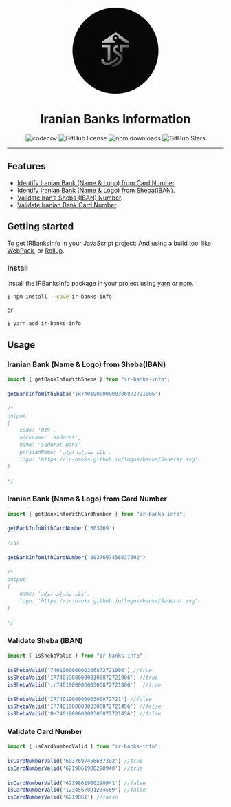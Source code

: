 <div align="center">
	<p align="center">
		<img src="./images/logo.png" width="200" alt="PersianTools logo" />
	</p>
	<h1 align="center">Iranian Banks Information</h1>

![codecov](https://img.shields.io/npm/v/ir-banks-info)
![GitHub license](https://img.shields.io/github/license/ir-banks/ir-banks-info)
![npm downloads](https://img.shields.io/npm/d18m/ir-banks-info.svg)
![GitHub Stars](https://img.shields.io/github/stars/ir-banks/ir-banks-info?style=social)

</div>
<hr />

## Features

- [Identify Iranian Bank (Name & Logo) from Card Number](#iranian-bank-name--logo-from-card-number).
- [Identify Iranian Bank (Name & Logo) from Sheba(IBAN)](#iranian-bank-name--logo-from-shebaiban).
- [Validate Iran’s Sheba (IBAN) Number](#validate-sheba-iban).
- [Validate Iranian Bank Card Number](#validate-card-number).

## Getting started

To get IRBanksInfo in your JavaScript project:
And using a build tool like <a href="https://webpack.js.org/" target="_blank">WebPack</a>, or <a href="https://rollupjs.org/guide/en" target="_blank">Rollup</a>.

### Install

Install the IRBanksInfo package in your project using <a href="https://yarnpkg.com/en/" target="_blank">yarn</a> <em>or</em> <a href="https://docs.npmjs.com/cli/npm" target="_blank">npm</a>.

```bash
$ npm install --save ir-banks-info
```

or

```bash
$ yarn add ir-banks-info
```

## Usage

### Iranian Bank (Name & Logo) from Sheba(IBAN)

```javascript
import { getBankInfoWithSheba } from "ir-banks-info";

getBankInfoWithSheba('IR740190000000306872721006')

/*
output:
{
    code: '019',
    nickname: 'saderat',
    name: 'Saderat Bank',
    persianName: 'بانک صادرات ایران',
    logo: 'https://ir-banks.github.io/logos/banks/Saderat.svg',
}

*/

```

### Iranian Bank (Name & Logo) from Card Number

```javascript
import { getBankInfoWithCardNumber } from "ir-banks-info";

getBankInfoWithCardNumber('603769')

//or

getBankInfoWithCardNumber('6037697456637302')

/*
output:
{
    name: 'بانک صادرات ایران',
    logo: 'https://ir-banks.github.io/logos/banks/Saderat.svg',
}

*/

```

### Validate Sheba (IBAN)

```javascript
import { isShebaValid } from "ir-banks-info";

isShebaValid('740190000000306872721006') //true
isShebaValid('IR740190000000306872721006') //true
isShebaValid('ir740190000000306872721006')  //true

isShebaValid('IR740190000000306872721') //false
isShebaValid('IR740190000000306872721456') //false
isShebaValid('BH740190000000306872721456') //false
```

### Validate Card Number


```javascript
import { isCardNumberValid } from "ir-banks-info";

isCardNumberValid('6037697456637302') //true
isCardNumberValid('6219861900290940') //true

isCardNumberValid('6219861900290941') //false
isCardNumberValid('1234567891234569') //false
isCardNumberValid('6219861') //false
```

